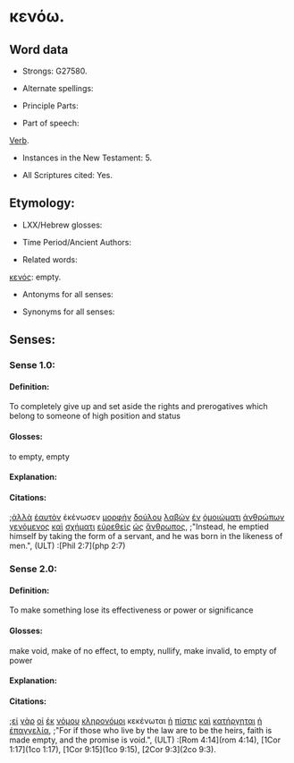 # κενόω.

<!-- Status: S2=Needs2ndReview -->
<!-- Lexica used for edits: BDAG, FFM, LN, BN, A-S -->

## Word data

* Strongs: G27580.


* Alternate spellings:

* Principle Parts: 

* Part of speech: 

[Verb](http://ugg.readthedocs.io/en/latest/verb.html).

* Instances in the New Testament: 5.

* All Scriptures cited: Yes.

## Etymology: 

* LXX/Hebrew glosses: 

* Time Period/Ancient Authors: 

* Related words: 

[κενός](../G27560/01.md): empty.

* Antonyms for all senses:

* Synonyms for all senses: 

## Senses:

### Sense 1.0:

#### Definition: 

To completely give up and set aside the rights and prerogatives which belong to someone of high position and status 

#### Glosses:

to empty, empty  

#### Explanation:

#### Citations:

;[ἀλλὰ](../G02350/01.md) [ἑαυτὸν](../G14380/01.md) ἐκένωσεν [μορφὴν](../G34440/01.md) [δούλου](../G14010/01.md) [λαβών](../G29830/01.md) [ἐν](../G17220/01.md) [ὁμοιώματι](../G36670/01.md) [ἀνθρώπων](../G04440/01.md) [γενόμενος](../G10960/01.md) [καὶ](../G25320/01.md) [σχήματι](../G49760/01.md) [εὑρεθεὶς](../G21470/01.md) [ὡς](../G56130/01.md) [ἄνθρωπος](../G04440/01.md), 
;"Instead, he emptied himself by taking the form of a servant, and he was born in the likeness of men.",  (ULT)
:[Phil 2:7](php 2:7)

### Sense 2.0:

#### Definition: 

To make something lose its effectiveness or power or significance 

#### Glosses:

make void, make of no effect, to empty, nullify, make invalid, to empty of power

#### Explanation:

#### Citations:

;[εἰ](../G14870/01.md) [γὰρ](../G10630/01.md) [οἱ](../G35880/01.md) [ἐκ](../G15370/01.md) [νόμου](../G35510/01.md) [κληρονόμοι](../G28180/01.md) κεκένωται [ἡ](../G35880/01.md) [πίστις](../G41020/01.md) [καὶ](../G25320/01.md) [κατήργηται](../G26730/01.md) [ἡ](../G35880/01.md) [ἐπαγγελία](../G18600/01.md), 
;"For if those who live by the law are to be the heirs, faith is made empty, and the promise is void.",  (ULT)
:[Rom 4:14](rom 4:14),  [1Cor 1:17](1co 1:17),  [1Cor 9:15](1co 9:15),  [2Cor 9:3](2co 9:3).
